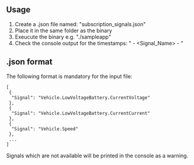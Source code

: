 ## Usage

1) Create a .json file named: "subscription_signals.json"
2) Place it in the same folder as the binary
3) Exeucute the binary e.g. "./sampleapp"
4) Check the console output for the timestamps: "<Timestamp> - <Signal_Name> - <Value>"

## .json format

The following format is mandatory for the input file:

```
[
 {
  "Signal": "Vehicle.LowVoltageBattery.CurrentVoltage"
 },
 {
  "Signal": "Vehicle.LowVoltageBattery.CurrentCurrent"
 },
 {
  "Signal": "Vehicle.Speed"
 },
 ...
]
```

Signals which are not available will be printed in the console as a warning. 